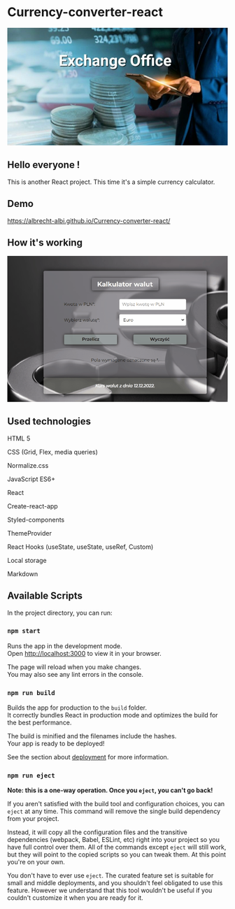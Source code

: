 # Currency-converter-react
![Currency-converter image](https://github.com/Albrecht-Albi/Currency-converter-react/blob/main/public/images/share.png)

## Hello everyone !
This is another React project. This time it's a simple currency calculator.

## Demo
https://albrecht-albi.github.io/Currency-converter-react/

## How it's working
![Currency-converter gif](https://github.com/Albrecht-Albi/Currency-converter-react/blob/main/public/images/recordingCurrencyConverter.gif)

## Used technologies
HTML 5

CSS (Grid, Flex, media queries)

Normalize.css

JavaScript ES6+

React

Create-react-app

 Styled-components

ThemeProvider

 React Hooks (useState, useState, useRef, Custom)

Local storage

 Markdown

## Available Scripts

In the project directory, you can run:

### `npm start`

Runs the app in the development mode.\
Open [http://localhost:3000](http://localhost:3000) to view it in your browser.

The page will reload when you make changes.\
You may also see any lint errors in the console.

### `npm run build`

Builds the app for production to the `build` folder.\
It correctly bundles React in production mode and optimizes the build for the best performance.

The build is minified and the filenames include the hashes.\
Your app is ready to be deployed!

See the section about [deployment](https://facebook.github.io/create-react-app/docs/deployment) for more information.

### `npm run eject`

**Note: this is a one-way operation. Once you `eject`, you can't go back!**

If you aren't satisfied with the build tool and configuration choices, you can `eject` at any time. This command will remove the single build dependency from your project.

Instead, it will copy all the configuration files and the transitive dependencies (webpack, Babel, ESLint, etc) right into your project so you have full control over them. All of the commands except `eject` will still work, but they will point to the copied scripts so you can tweak them. At this point you're on your own.

You don't have to ever use `eject`. The curated feature set is suitable for small and middle deployments, and you shouldn't feel obligated to use this feature. However we understand that this tool wouldn't be useful if you couldn't customize it when you are ready for it.
